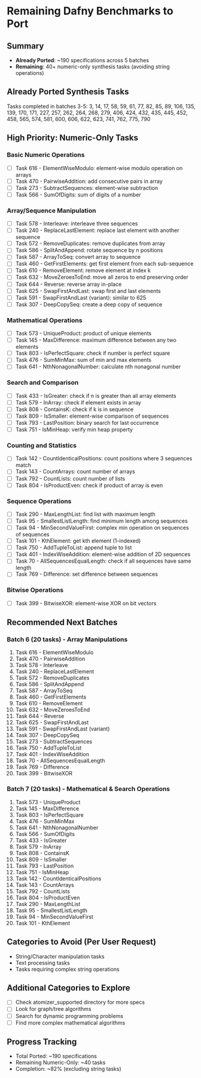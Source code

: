 # Remaining Dafny Benchmarks to Port

## Summary
- **Already Ported**: ~190 specifications across 5 batches
- **Remaining**: 40+ numeric-only synthesis tasks (avoiding string operations)

## Already Ported Synthesis Tasks
Tasks completed in batches 3-5: 3, 14, 17, 58, 59, 61, 77, 82, 85, 89, 106, 135, 139, 170, 171, 227, 257, 262, 264, 268, 279, 406, 424, 432, 435, 445, 452, 458, 565, 574, 581, 600, 606, 622, 623, 741, 762, 775, 790

## High Priority: Numeric-Only Tasks

### Basic Numeric Operations
- [ ] Task 616 - ElementWiseModulo: element-wise modulo operation on arrays
- [ ] Task 470 - PairwiseAddition: add consecutive pairs in array
- [ ] Task 273 - SubtractSequences: element-wise subtraction
- [ ] Task 566 - SumOfDigits: sum of digits of a number

### Array/Sequence Manipulation
- [ ] Task 578 - Interleave: interleave three sequences
- [ ] Task 240 - ReplaceLastElement: replace last element with another sequence
- [ ] Task 572 - RemoveDuplicates: remove duplicates from array
- [ ] Task 586 - SplitAndAppend: rotate sequence by n positions
- [ ] Task 587 - ArrayToSeq: convert array to sequence
- [ ] Task 460 - GetFirstElements: get first element from each sub-sequence
- [ ] Task 610 - RemoveElement: remove element at index k
- [ ] Task 632 - MoveZeroesToEnd: move all zeros to end preserving order
- [ ] Task 644 - Reverse: reverse array in-place
- [ ] Task 625 - SwapFirstAndLast: swap first and last elements
- [ ] Task 591 - SwapFirstAndLast (variant): similar to 625
- [ ] Task 307 - DeepCopySeq: create a deep copy of sequence

### Mathematical Operations
- [ ] Task 573 - UniqueProduct: product of unique elements
- [ ] Task 145 - MaxDifference: maximum difference between any two elements
- [ ] Task 803 - IsPerfectSquare: check if number is perfect square
- [ ] Task 476 - SumMinMax: sum of min and max elements
- [ ] Task 641 - NthNonagonalNumber: calculate nth nonagonal number

### Search and Comparison
- [ ] Task 433 - IsGreater: check if n is greater than all array elements
- [ ] Task 579 - InArray: check if element exists in array
- [ ] Task 808 - ContainsK: check if k is in sequence
- [ ] Task 809 - IsSmaller: element-wise comparison of sequences
- [ ] Task 793 - LastPosition: binary search for last occurrence
- [ ] Task 751 - IsMinHeap: verify min heap property

### Counting and Statistics
- [ ] Task 142 - CountIdenticalPositions: count positions where 3 sequences match
- [ ] Task 143 - CountArrays: count number of arrays
- [ ] Task 792 - CountLists: count number of lists
- [ ] Task 804 - IsProductEven: check if product of array is even

### Sequence Operations
- [ ] Task 290 - MaxLengthList: find list with maximum length
- [ ] Task 95 - SmallestListLength: find minimum length among sequences
- [ ] Task 94 - MinSecondValueFirst: complex min operation on sequences of sequences
- [ ] Task 101 - KthElement: get kth element (1-indexed)
- [ ] Task 750 - AddTupleToList: append tuple to list
- [ ] Task 401 - IndexWiseAddition: element-wise addition of 2D sequences
- [ ] Task 70 - AllSequencesEqualLength: check if all sequences have same length
- [ ] Task 769 - Difference: set difference between sequences

### Bitwise Operations
- [ ] Task 399 - BitwiseXOR: element-wise XOR on bit vectors

## Recommended Next Batches

### Batch 6 (20 tasks) - Array Manipulations
1. Task 616 - ElementWiseModulo
2. Task 470 - PairwiseAddition
3. Task 578 - Interleave
4. Task 240 - ReplaceLastElement
5. Task 572 - RemoveDuplicates
6. Task 586 - SplitAndAppend
7. Task 587 - ArrayToSeq
8. Task 460 - GetFirstElements
9. Task 610 - RemoveElement
10. Task 632 - MoveZeroesToEnd
11. Task 644 - Reverse
12. Task 625 - SwapFirstAndLast
13. Task 591 - SwapFirstAndLast (variant)
14. Task 307 - DeepCopySeq
15. Task 273 - SubtractSequences
16. Task 750 - AddTupleToList
17. Task 401 - IndexWiseAddition
18. Task 70 - AllSequencesEqualLength
19. Task 769 - Difference
20. Task 399 - BitwiseXOR

### Batch 7 (20 tasks) - Mathematical & Search Operations
1. Task 573 - UniqueProduct
2. Task 145 - MaxDifference
3. Task 803 - IsPerfectSquare
4. Task 476 - SumMinMax
5. Task 641 - NthNonagonalNumber
6. Task 566 - SumOfDigits
7. Task 433 - IsGreater
8. Task 579 - InArray
9. Task 808 - ContainsK
10. Task 809 - IsSmaller
11. Task 793 - LastPosition
12. Task 751 - IsMinHeap
13. Task 142 - CountIdenticalPositions
14. Task 143 - CountArrays
15. Task 792 - CountLists
16. Task 804 - IsProductEven
17. Task 290 - MaxLengthList
18. Task 95 - SmallestListLength
19. Task 94 - MinSecondValueFirst
20. Task 101 - KthElement

## Categories to Avoid (Per User Request)
- String/Character manipulation tasks
- Text processing tasks
- Tasks requiring complex string operations

## Additional Categories to Explore
- [ ] Check atomizer_supported directory for more specs
- [ ] Look for graph/tree algorithms
- [ ] Search for dynamic programming problems
- [ ] Find more complex mathematical algorithms

## Progress Tracking
- Total Ported: ~190 specifications
- Remaining Numeric-Only: ~40 tasks
- Completion: ~82% (excluding string tasks)